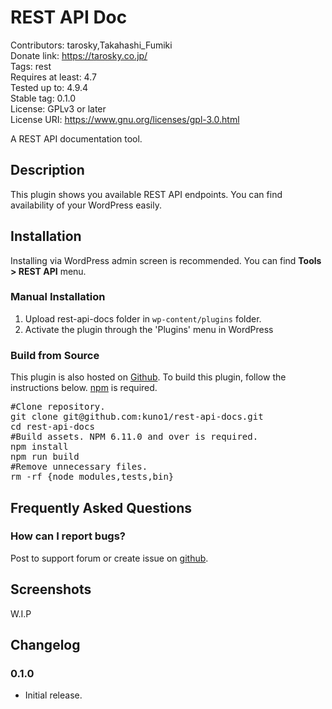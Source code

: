# REST API Doc

Contributors: tarosky,Takahashi_Fumiki  
Donate link: https://tarosky.co.jp/  
Tags: rest  
Requires at least: 4.7  
Tested up to: 4.9.4  
Stable tag: 0.1.0  
License: GPLv3 or later  
License URI: https://www.gnu.org/licenses/gpl-3.0.html

A REST API documentation tool.

## Description

This plugin shows you available REST API endpoints.
You can find availability of your WordPress easily.

## Installation

Installing via WordPress admin screen is recommended.
You can find **Tools > REST API** menu.

### Manual Installation

1. Upload rest-api-docs folder in `wp-content/plugins` folder.
1. Activate the plugin through the 'Plugins' menu in WordPress

### Build from Source

This plugin is also hosted on [Github](https://github.com/kuno1/rest-api-docs).
To build this plugin, follow the instructions below. [npm](https://www.npmjs.com) is required.

<pre>
#Clone repository.
git clone git@github.com:kuno1/rest-api-docs.git
cd rest-api-docs
#Build assets. NPM 6.11.0 and over is required.
npm install
npm run build
#Remove unnecessary files.
rm -rf {node_modules,tests,bin}
</pre>

## Frequently Asked Questions

### How can I report bugs?

Post to support forum or create issue on [github]().

## Screenshots

W.I.P

## Changelog

###  0.1.0

* Initial release.
